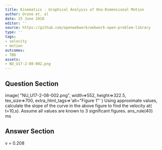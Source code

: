 ```yaml
---
title: Kinematics - Graphical Analysis of One-Dimensional Motion
author: Urone et. al
date: 25 June 2018
editor: ''
source: https://github.com/openwebwork/webwork-open-problem-library
type: ''
tags:
- velocity
- motion
outcomes:
- TBD
assets:
- NU_U17-2-08-002.png
---
```


## Question Section 

image( "NU_U17-2-08-002.png", width=>552, height=>322.5,  
tex_size=>700, extra_html_tags=>'alt="Figure 1"' )
Using approximate values, calculate the slope of the curve in the above figure to find the velocity at( t=10,s). Assume all values are known to 3 significant figures.
ans_rule(40) ms

## Answer Section

v = 0.208